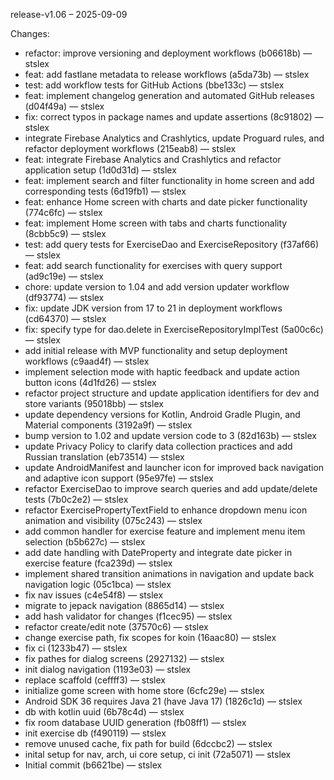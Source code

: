 release-v1.06 – 2025-09-09

Changes:

- refactor: improve versioning and deployment workflows (b06618b) — stslex
- feat: add fastlane metadata to release workflows (a5da73b) — stslex
- test: add workflow tests for GitHub Actions (bbe133c) — stslex
- feat: implement changelog generation and automated GitHub releases (d04f49a) — stslex
- fix: correct typos in package names and update assertions (8c91802) — stslex
- integrate Firebase Analytics and Crashlytics, update Proguard rules, and refactor deployment workflows (215eab8) — stslex
- feat: integrate Firebase Analytics and Crashlytics and refactor application setup (1d0d31d) — stslex
- feat: implement search and filter functionality in home screen and add corresponding tests (6d19fb1) — stslex
- feat: enhance Home screen with charts and date picker functionality (774c6fc) — stslex
- feat: implement Home screen with tabs and charts functionality (8cbb5c9) — stslex
- test: add query tests for ExerciseDao and ExerciseRepository (f37af66) — stslex
- feat: add search functionality for exercises with query support (ad9c19e) — stslex
- chore: update version to 1.04 and add version updater workflow (df93774) — stslex
- fix: update JDK version from 17 to 21 in deployment workflows (cd64370) — stslex
- fix: specify type for dao.delete in ExerciseRepositoryImplTest (5a00c6c) — stslex
- add initial release with MVP functionality and setup deployment workflows (c9aad4f) — stslex
- implement selection mode with haptic feedback and update action button icons (4d1fd26) — stslex
- refactor project structure and update application identifiers for dev and store variants (95018bb) — stslex
- update dependency versions for Kotlin, Android Gradle Plugin, and Material components (3192a9f) — stslex
- bump version to 1.02 and update version code to 3 (82d163b) — stslex
- update Privacy Policy to clarify data collection practices and add Russian translation (eb73514) — stslex
- update AndroidManifest and launcher icon for improved back navigation and adaptive icon support (95e97fe) — stslex
- refactor ExerciseDao to improve search queries and add update/delete tests (7b0c2e2) — stslex
- refactor ExercisePropertyTextField to enhance dropdown menu icon animation and visibility (075c243) — stslex
- add common handler for exercise feature and implement menu item selection (b5b627c) — stslex
- add date handling with DateProperty and integrate date picker in exercise feature (fca239d) — stslex
- implement shared transition animations in navigation and update back navigation logic (05c1bca) — stslex
- fix nav issues (c4e54f8) — stslex
- migrate to jepack navigation (8865d14) — stslex
- add hash validator for changes (f1cec95) — stslex
- refactor create/edit note (37570c6) — stslex
- change exercise path, fix scopes for koin (16aac80) — stslex
- fix ci (1233b47) — stslex
- fix pathes for dialog screens (2927132) — stslex
- init dialog navigation (1193e03) — stslex
- replace scaffold (ceffff3) — stslex
- initialize gome screen with home store (6cfc29e) — stslex
- Android SDK 36 requires Java 21 (have Java 17) (1826c1d) — stslex
- db with kotlin uuid (6b78c4d) — stslex
- fix room database UUID generation (fb08ff1) — stslex
- init exercise db (f490119) — stslex
- remove unused cache, fix path for build (6dccbc2) — stslex
- inital setup for nav, arch, ui core setup, ci init (72a5071) — stslex
- Initial commit (b6621be) — stslex